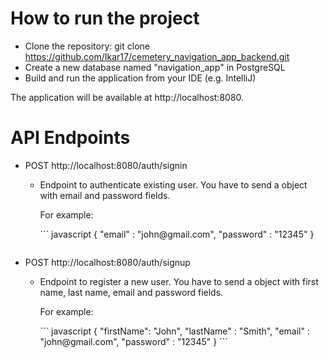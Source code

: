 # How to run the project
  - Clone the repository: git clone https://github.com/Ikar17/cemetery_navigation_app_backend.git
  - Create a new database named "navigation_app" in PostgreSQL
  - Build and run the application from your IDE (e.g. IntelliJ)

  <p> The application will be available at http://localhost:8080. </p>


 # API Endpoints
   - POST http://localhost:8080/auth/signin
       - <p> Endpoint to authenticate existing user. You have to send a object with email and password fields. </p>
         <p>For example: </p>
         ``` javascript
         { 
           "email" : "john@gmail.com",
           "password" : "12345" 
         }
        ```
   - POST http://localhost:8080/auth/signup
       - <p> Endpoint to register a new user. You have to send a object with first name, last name, email and password fields. </p>
         <p> For example: </p>
         ``` javascript
         { 
           "firstName": "John", 
           "lastName" : "Smith", 
           "email" : "john@gmail.com", 
           "password" : "12345" 
         }
         ```
